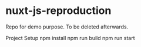 # nuxt-js-reproduction
Repo for demo purpose. To be deleted afterwards.

Project Setup
npm install
npm run build
npm run start
